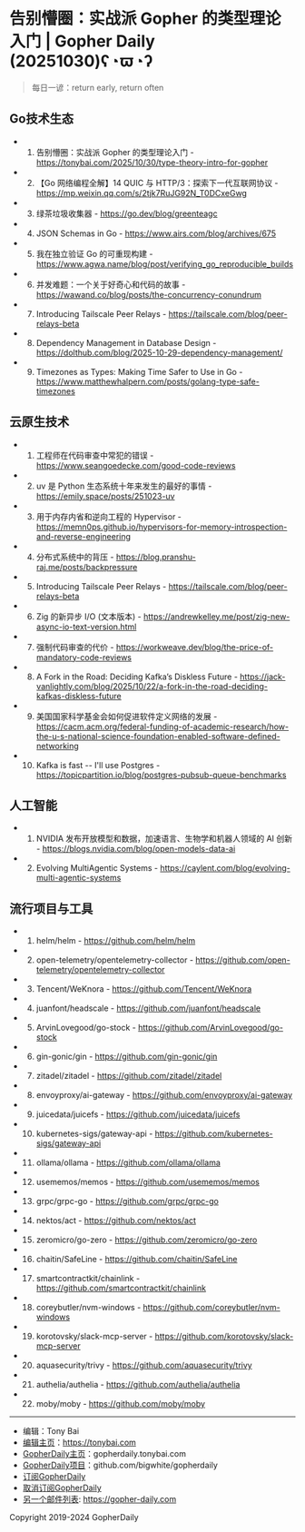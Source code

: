 # 告别懵圈：实战派 Gopher 的类型理论入门 | Gopher Daily (20251030)ʕ◔ϖ◔ʔ

>每日一谚：return early, return often

## Go技术生态


- 1. 告别懵圈：实战派 Gopher 的类型理论入门 - https://tonybai.com/2025/10/30/type-theory-intro-for-gopher

- 2. 【Go 网络编程全解】14 QUIC 与 HTTP/3：探索下一代互联网协议 - https://mp.weixin.qq.com/s/2tjk7RuJG92N_T0DCxeGwg

- 3. 绿茶垃圾收集器 - https://go.dev/blog/greenteagc

- 4. JSON Schemas in Go - https://www.airs.com/blog/archives/675

- 5. 我在独立验证 Go 的可重现构建 - https://www.agwa.name/blog/post/verifying_go_reproducible_builds

- 6. 并发难题：一个关于好奇心和代码的故事 - https://wawand.co/blog/posts/the-concurrency-conundrum

- 7. Introducing Tailscale Peer Relays - https://tailscale.com/blog/peer-relays-beta

- 8. Dependency Management in Database Design - https://dolthub.com/blog/2025-10-29-dependency-management/

- 9. Timezones as Types: Making Time Safer to Use in Go - https://www.matthewhalpern.com/posts/golang-type-safe-timezones


## 云原生技术


- 1. 工程师在代码审查中常犯的错误 - https://www.seangoedecke.com/good-code-reviews

- 2. uv 是 Python 生态系统十年来发生的最好的事情 - https://emily.space/posts/251023-uv

- 3. 用于内存内省和逆向工程的 Hypervisor - https://memn0ps.github.io/hypervisors-for-memory-introspection-and-reverse-engineering

- 4. 分布式系统中的背压 - https://blog.pranshu-raj.me/posts/backpressure

- 5. Introducing Tailscale Peer Relays - https://tailscale.com/blog/peer-relays-beta

- 6. Zig 的新异步 I/O (文本版本) - https://andrewkelley.me/post/zig-new-async-io-text-version.html

- 7. 强制代码审查的代价 - https://workweave.dev/blog/the-price-of-mandatory-code-reviews

- 8. A Fork in the Road: Deciding Kafka’s Diskless Future - https://jack-vanlightly.com/blog/2025/10/22/a-fork-in-the-road-deciding-kafkas-diskless-future

- 9. 美国国家科学基金会如何促进软件定义网络的发展 - https://cacm.acm.org/federal-funding-of-academic-research/how-the-u-s-national-science-foundation-enabled-software-defined-networking

- 10. Kafka is fast -- I&#39;ll use Postgres - https://topicpartition.io/blog/postgres-pubsub-queue-benchmarks


## 人工智能


- 1. NVIDIA 发布开放模型和数据，加速语言、生物学和机器人领域的 AI 创新 - https://blogs.nvidia.com/blog/open-models-data-ai

- 2. Evolving MultiAgentic Systems - https://caylent.com/blog/evolving-multi-agentic-systems


## 流行项目与工具


- 1. helm/helm - https://github.com/helm/helm

- 2. open-telemetry/opentelemetry-collector - https://github.com/open-telemetry/opentelemetry-collector

- 3. Tencent/WeKnora - https://github.com/Tencent/WeKnora

- 4. juanfont/headscale - https://github.com/juanfont/headscale

- 5. ArvinLovegood/go-stock - https://github.com/ArvinLovegood/go-stock

- 6. gin-gonic/gin - https://github.com/gin-gonic/gin

- 7. zitadel/zitadel - https://github.com/zitadel/zitadel

- 8. envoyproxy/ai-gateway - https://github.com/envoyproxy/ai-gateway

- 9. juicedata/juicefs - https://github.com/juicedata/juicefs

- 10. kubernetes-sigs/gateway-api - https://github.com/kubernetes-sigs/gateway-api

- 11. ollama/ollama - https://github.com/ollama/ollama

- 12. usememos/memos - https://github.com/usememos/memos

- 13. grpc/grpc-go - https://github.com/grpc/grpc-go

- 14. nektos/act - https://github.com/nektos/act

- 15. zeromicro/go-zero - https://github.com/zeromicro/go-zero

- 16. chaitin/SafeLine - https://github.com/chaitin/SafeLine

- 17. smartcontractkit/chainlink - https://github.com/smartcontractkit/chainlink

- 18. coreybutler/nvm-windows - https://github.com/coreybutler/nvm-windows

- 19. korotovsky/slack-mcp-server - https://github.com/korotovsky/slack-mcp-server

- 20. aquasecurity/trivy - https://github.com/aquasecurity/trivy

- 21. authelia/authelia - https://github.com/authelia/authelia

- 22. moby/moby - https://github.com/moby/moby


----

- 编辑：Tony Bai
- [编辑主页](https://tonybai.com)：https://tonybai.com
- [GopherDaily主页](https://gopherdaily.tonybai.com)：gopherdaily.tonybai.com
- [GopherDaily项目](https://github.com/bigwhite/gopherdaily)：github.com/bigwhite/gopherdaily
- [订阅GopherDaily](https://gopherdaily.tonybai.com/subscribe)
- [取消订阅GopherDaily](https://gopherdaily.tonybai.com/unsubscribe)
- [另一个邮件列表](https://gopher-daily.com): https://gopher-daily.com

Copyright 2019-2024 GopherDaily
